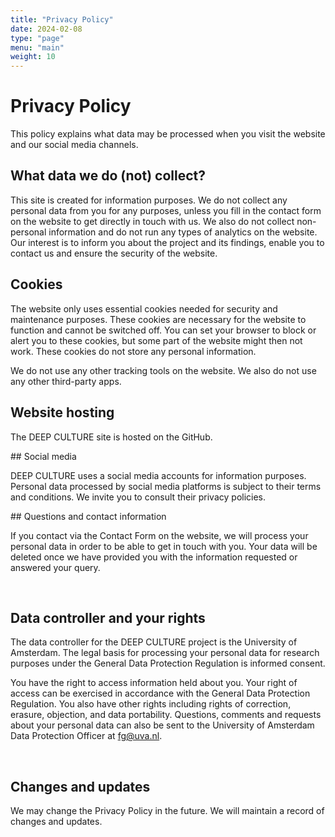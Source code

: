 ```yaml
---
title: "Privacy Policy"
date: 2024-02-08
type: "page"
menu: "main"
weight: 10
---
```



# Privacy Policy

This policy explains what data may be processed when you visit the website and our social media channels.

## What data we do (not) collect? 

​This site is created for information purposes. We do not collect any personal data from you for any purposes, unless you fill in the contact form on the website to get directly in touch with us. We also do not collect non-personal information and do not run any types of analytics on the website. Our interest is to inform you about the project and its findings, enable you to contact us and ensure the security of the website. 

## Cookies

The website only uses essential cookies needed for security and maintenance purposes. These cookies are necessary for the website to function and cannot be switched off. You can set your browser to block or alert you to these cookies, but some part of the website might then not work. These cookies do not store any personal information. 

We do not use any other tracking tools on the website. We also do not use any other third-party apps. 
​
## Website hosting

The DEEP CULTURE site is hosted on the GitHub.

​## Social media
 
DEEP CULTURE uses a social media accounts for information purposes. Personal data processed by social media platforms is subject to their terms and conditions. We invite you to consult their privacy policies.  

​## Questions and contact information
 
If you contact via the Contact Form on the website, we will process your personal data in order to be able to get in touch with you. Your data will be deleted once we have provided you with the information requested or answered your query. 


​
## Data controller and your rights
 
The data controller for the DEEP CULTURE project is the University of Amsterdam. The legal basis for processing your personal data for research purposes under the General Data Protection Regulation is informed consent.  

You have the right to access information held about you. Your right of access can be exercised in accordance with the General Data Protection Regulation. You also have other rights including rights of correction, erasure, objection, and data portability. Questions, comments and requests about your personal data can also be sent to the University of Amsterdam Data Protection Officer at fg@uva.nl.  

​
## Changes and updates
 
We may change the Privacy Policy in the future. We will maintain a record of changes and updates.  

 
